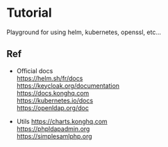 # Tutorial

Playground for using helm, kubernetes, openssl, etc... 


Ref
---
- Official docs  
https://helm.sh/fr/docs   
https://keycloak.org/documentation   
https://docs.konghq.com  
https://kubernetes.io/docs  
https://openldap.org/doc  

- Utils
https://charts.konghq.com  
https://phpldapadmin.org  
https://simplesamlphp.org  

